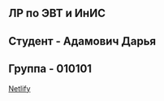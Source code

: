 <h2>ЛР по ЭВТ и ИнИС</h2>
<h2>Студент - Адамович Дарья</h2>
<h2>Группа - 010101</h2>
<a href="#">Netlify</a>
